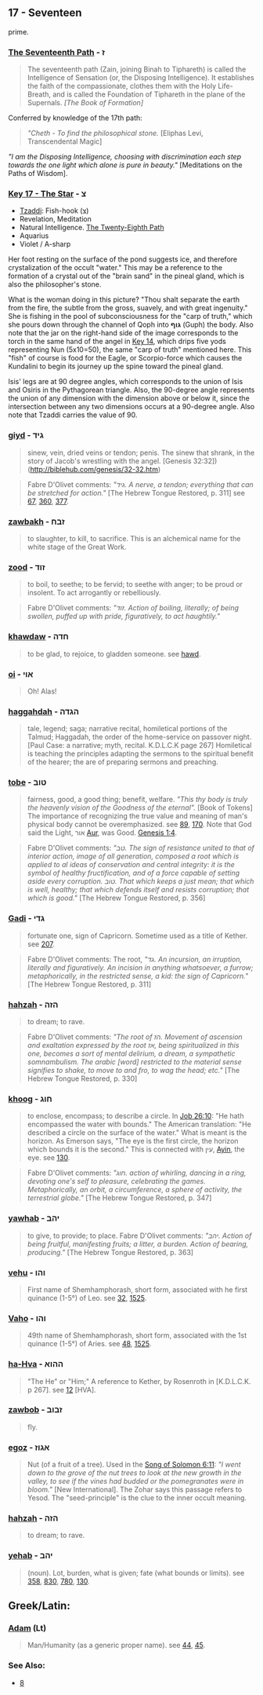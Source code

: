 ## 17 - Seventeen
prime.

### [The Seventeenth Path](/keys/Z) - ז
> The seventeenth path (Zain, joining Binah to Tiphareth) is called the Intelligence of Sensation (or, the Disposing Intelligence). It establishes the faith of the compassionate, clothes them with the Holy Life-Breath, and is called the Foundation of Tiphareth in the plane of the Supernals. *[The Book of Formation]*

Conferred by knowledge of the 17th path:

> *"Cheth - To find the philosophical stone.* [Eliphas Levi, Transcendental Magic]

*"I am the Disposing Intelligence, choosing with discrimination each step towards the one light which alone is pure in beauty."* [Meditations on the Paths of Wisdom].

### [Key 17 - The Star](/keys/Tz) - צ

- [Tzaddi](90): Fish-hook (צ)
- Revelation, Meditation
- Natural Intelligence. [The Twenty-Eighth Path](28)
- Aquarius
- Violet / A-sharp

Her foot resting on the surface of the pond suggests ice, and therefore crystalization of the occult "water." This may be a reference to the formation of a crystal out of the "brain sand" in the pineal gland, which is also the philosopher's stone.

What is the woman doing in this picture? "Thou shalt separate the earth from the fire, the subtle from the gross, suavely, and with great ingenuity." She is fishing in the pool of subconsciousness for the "carp of truth," which she pours down through the channel of Qoph into **גוף** (Guph) the body. Also note that the jar on the right-hand side of the image corresponds to the torch in the same hand of the angel in [Key 14](/keys/S), which drips five yods representing Nun (5x10=50), the same "carp of truth" mentioned here. This "fish" of course is food for the Eagle, or Scorpio-force which causes the Kundalini to begin its journey up the spine toward the pineal gland.

Isis' legs are at 90 degree angles, which corresponds to the union of Isis and Osiris in the Pythagorean triangle. Also, the 90-degree angle represents the union of any dimension with the dimension above or below it, since the intersection between any two dimensions occurs at a 90-degree angle. Also note that Tzaddi carries the value of 90.

### [giyd](/keys/GID) - גיד
> sinew, vein, dried veins or tendon; penis. The sinew that shrank, in the story of Jacob's wrestling with the angel. [Genesis 32:32])(http://biblehub.com/genesis/32-32.htm)

> Fabre D'Olivet comments: *"גיד. A nerve, a tendon; everything that can be stretched for action."* [The Hebrew Tongue Restored, p. 311] see [67](67), [360](360), [377](377).

### [zawbakh](/keys/ZBCh) - זבח
> to slaughter, to kill, to sacrifice. This is an alchemical name for the white stage of the Great Work.

### [zood](/keys/ZVD) - זוד
> to boil, to seethe; to be fervid; to seethe with anger; to be proud or insolent. To act arrogantly or rebelliously.

> Fabre D'Olivet comments: *"זוד. Action of boiling, literally; of being swollen, puffed up with pride, figuratively, to act haughtily."*

### [khawdaw](/keys/ChDH) - חדה
> to be glad, to rejoice, to gladden someone. see [hawd](/keys/ChD).

### [oi](/keys/AVI) - אוי
> Oh! Alas!

### [haggahdah](/keys/HGDH) - הגדה
> tale, legend; saga; narrative recital, homiletical portions of the Talmud; Haggadah, the order of the home-service on passover night. [Paul Case: a narrative; myth, recital. K.D.L.C.K page 267] Homiletical is teaching the principles adapting the sermons to the spiritual benefit of the hearer; the are of preparing sermons and preaching.

### [tobe](/keys/TVB) - טוב
> fairness, good, a good thing; benefit, welfare. *"This thy body is truly the heavenly vision of the Goodness of the eternal".* [Book of Tokens] The importance of recognizing the true value and meaning of man's physical body cannot be overemphasized. see [89](89), [170](170). Note that God said the Light, אור [Aur](/keys/AVR), was Good. [Genesis 1:4](http://biblehub.com/genesis/1-4.htm).

> Fabre D'Olivet comments: *"טב. The sign of resistance united to that of interior action, image of all generation, composed a root which is applied to al ideas of conservation and central integrity: it is the symbol of healthy fructification, and of a force capable of setting aside every corruption. טוב. That which keeps a just mean; that which is well, healthy; that which defends itself and resists corruption; that which is good."* [The Hebrew Tongue Restored, p. 356]

### [Gadi](/keys/GDI) - גדי
> fortunate one, sign of Capricorn. Sometime used as a title of Kether. see [207](207).

> Fabre D'Olivet comments: The root, *"גד. An incursion, an irruption, literally and figuratively. An incision in anything whatsoever, a furrow; metaphorically, in the restricted sense, a kid: the sign of Capricorn."* [The Hebrew Tongue Restored, p. 311]

### [hahzah](/keys/HZH) - הזה
> to dream; to rave.

> Fabre D'Olivet comments: *"The root of הז. Movement of ascension and exaltation expressed by the root אז, being spiritualized in this one, becomes a sort of mental delirium, a dream, a sympathetic somnambulism. The arabic [word] restricted to the material sense signifies to shake, to move to and fro, to wag the head; etc."* [The Hebrew Tongue Restored, p. 330]

### [khoog](/keys/ChVG) - חוג
> to enclose, encompass; to describe a circle. In [Job 26:10](http://biblehub.com/job/26-10.htm): "He hath encompassed the water with bounds." The American translation: "He described a circle on the surface of the water." What is meant is the horizon. As Emerson says, "The eye is the first circle, the horizon which bounds it is the second." This is connected with עין, [Ayin](/keys/O), the eye. see [130](130).

> Fabre D'Olivet comments: *"חוג. action of whirling, dancing in a ring, devoting one's self to pleasure, celebrating the games. Metaphorically, an orbit, a circumference, a sphere of activity, the terrestrial globe."* [The Hebrew Tongue Restored, p. 347]

### [yawhab](/keys/IHB) - יהב
> to give, to provide; to place. Fabre D'Olivet comments: *"יהב. Action of being fruitful, manifesting fruits; a litter, a burden. Action of bearing, producing."* [The Hebrew Tongue Restored, p. 363]

### [vehu](/keys/VHV) - והו
> First name of Shemhamphorash, short form, associated with he first quinance (1-5°) of Leo. see [32](32), [1525](1525).

### [Vaho](/keys/VHV) - והו
> 49th name of Shemhamphorash, short form, associated with the 1st quinance (1-5°) of Aries. see [48](48), [1525](1525).

### [ha-Hva](/keys/HHVA) - ההוא
> "The He" or "Him;" A reference to Kether, by Rosenroth in [K.D.L.C.K. p 267]. see [12](12) [HVA].

### [zawbob](/keys/ZBVB) - זבוב
> fly.

### [egoz](/keys/AGVZ) - אגוז
> Nut (of a fruit of a tree). Used in the [Song of Solomon 6:11](http://biblehub.com/songs/6-11.htm): *"I went down to the grove of the nut trees to look at the new growth in the valley, to see if the vines had budded or the pomegranates were in bloom."* [New International]. The Zohar says this passage refers to Yesod. The "seed-principle" is the clue to the inner occult meaning.

### [hahzah](/keys/HZH) - הזה
> to dream; to rave.

### [yehab](/keys/IHB) - יהב
> (noun). Lot, burden, what is given; fate (what bounds or limits). see [358](358), [830](830), [780](780), [130](130).

## Greek/Latin:

### [Adam](/latin?word=adam) (Lt)
> Man/Humanity (as a generic proper name). see [44](44), [45](45).

### See Also:

- [8](8)